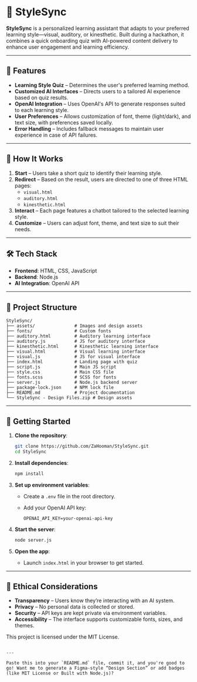 # 🎨 StyleSync

**StyleSync** is a personalized learning assistant that adapts to your preferred learning style—visual, auditory, or kinesthetic. Built during a hackathon, it combines a quick onboarding quiz with AI-powered content delivery to enhance user engagement and learning efficiency.

---

## 🚀 Features

- **Learning Style Quiz** – Determines the user's preferred learning method.
- **Customized AI Interfaces** – Directs users to a tailored AI experience based on quiz results.
- **OpenAI Integration** – Uses OpenAI's API to generate responses suited to each learning style.
- **User Preferences** – Allows customization of font, theme (light/dark), and text size, with preferences saved locally.
- **Error Handling** – Includes fallback messages to maintain user experience in case of API failures.

---

## 🧠 How It Works

1. **Start** – Users take a short quiz to identify their learning style.
2. **Redirect** – Based on the result, users are directed to one of three HTML pages:
   - `visual.html`
   - `auditory.html`
   - `kinesthetic.html`
3. **Interact** – Each page features a chatbot tailored to the selected learning style.
4. **Customize** – Users can adjust font, theme, and text size to suit their needs.

---

## 🛠️ Tech Stack

- **Frontend**: HTML, CSS, JavaScript
- **Backend**: Node.js
- **AI Integration**: OpenAI API

---

## 📁 Project Structure

```
StyleSync/
├── assets/               # Images and design assets
├── fonts/                # Custom fonts
├── auditory.html         # Auditory learning interface
├── auditory.js           # JS for auditory interface
├── kinesthetic.html      # Kinesthetic learning interface
├── visual.html           # Visual learning interface
├── visual.js             # JS for visual interface
├── index.html            # Landing page with quiz
├── script.js             # Main JS script
├── style.css             # Main CSS file
├── fonts.scss            # SCSS for fonts
├── server.js             # Node.js backend server
├── package-lock.json     # NPM lock file
├── README.md             # Project documentation
└── StyleSync - Design Files.zip # Design assets
```

---

## 🧪 Getting Started

1. **Clone the repository**:

   ```bash
   git clone https://github.com/ZaHooman/StyleSync.git
   cd StyleSync
   ```

2. **Install dependencies**:

   ```bash
   npm install
   ```

3. **Set up environment variables**:

   - Create a `.env` file in the root directory.
   - Add your OpenAI API key:

     ```
     OPENAI_API_KEY=your-openai-api-key
     ```

4. **Start the server**:

   ```bash
   node server.js
   ```

5. **Open the app**:

   - Launch `index.html` in your browser to get started.

---

## 🔐 Ethical Considerations

- **Transparency** – Users know they’re interacting with an AI system.
- **Privacy** – No personal data is collected or stored.
- **Security** – API keys are kept private via environment variables.
- **Accessibility** – The interface supports customizable fonts, sizes, and themes.

This project is licensed under the MIT License.
```

---

Paste this into your `README.md` file, commit it, and you're good to go! Want me to generate a Figma-style “Design Section” or add badges (like MIT License or Built with Node.js)?
